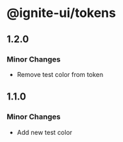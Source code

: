 # @ignite-ui/tokens

## 1.2.0

### Minor Changes

- Remove test color from token

## 1.1.0

### Minor Changes

- Add new test color
